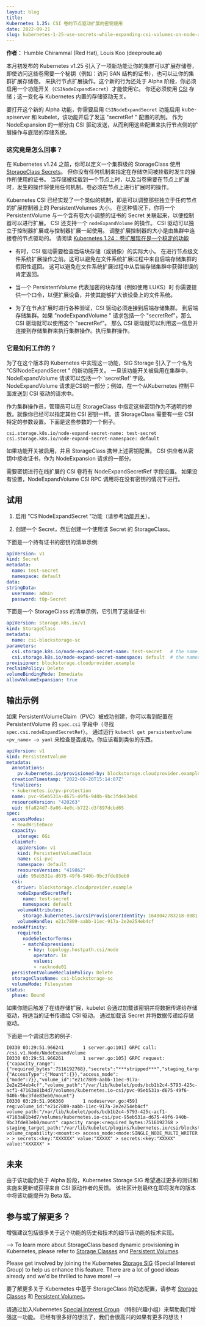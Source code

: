 ```yaml
---
layout: blog
title: 
Kubernetes 1.25: CSI 卷的节点驱动扩展的密钥使用
date: 2022-09-21
slug: kubernetes-1-25-use-secrets-while-expanding-csi-volumes-on-node-alpha
---
```


<!--
layout: blog
title: >-
Kubernetes 1.25: Use Secrets for Node-Driven Expansion of CSI Volumes
date: 2022-09-21
slug: kubernetes-1-25-use-secrets-while-expanding-csi-volumes-on-node-alpha
-->

<!--
**Author:** Humble Chirammal (Red Hat), Louis Koo (deeproute.ai)
-->
**作者：**
Humble Chirammal (Red Hat), Louis Koo (deeproute.ai)


<!--
Kubernetes v1.25, released earlier this month, introduced a new feature
that lets your cluster expand storage volumes, even when access to those
volumes requires a secret (for example: a credential for accessing a SAN fabric)
to perform node expand operation. This new behavior is in alpha and you
must enable a feature gate (`CSINodeExpandSecret`) to make use of it.
You must also be using [CSI](https://kubernetes-csi.github.io/docs/)
storage; this change isn't relevant to storage drivers that are built in to Kubernetes.
-->

本月初发布的 Kubernetes v1.25 引入了一项新功能让你的集群可以扩展存储卷，即使访问这些卷需要一个秘钥（例如：访问 SAN 结构的证书），也可以让你的集群扩展存储卷。
来执行节点扩展操作。这个新的行为还处于 Alpha 阶段，你必须启用一个功能开关（`CSINodeExpandSecret`）才能使用它。
你还必须使用 [CSI](https://kubernetes-csi.github.io/docs/) 存储；这一变化与 Kubernetes 内置的存储驱动无关。

<!--
To turn on this new, alpha feature, you enable the `CSINodeExpandSecret` feature
gate for the kube-apiserver and kubelet, which turns on a mechanism to send `secretRef`
configuration as part of NodeExpansion  by the CSI drivers thus make use of
the same to perform node side expansion operation with the underlying
storage system.
-->

要打开这个新的 Alpha 功能，你需要启用 `CSINodeExpandSecret` 功能启用 kube-apiserver 和 kubelet，该功能开启了发送 "secretRef " 配置的机制。
作为 NodeExpansion 的一部分由 CSI 驱动发送，从而利用这些配置来执行节点侧的扩展操作与底层的存储系统。

<!--
## What is this all about?

Before Kubernetes v1.24, you were able to define a cluster-level StorageClass
that made use of [StorageClass Secrets](https://kubernetes-csi.github.io/docs/secrets-and-credentials-storage-class.html),
but you didn't have any mechanism to specify the credentials that would be used for
operations that take place when the storage was mounted onto a node and when
the volume has to be expanded at node side.
-->

### 这究竟是怎么回事？

在 Kubernetes v1.24 之前，你可以定义一个集群级的 StorageClass 使用 [StorageClass Secrets](https://kubernetes-csi.github.io/docs/secrets-and-credentials-storage-class.html)。
但你没有任何机制来指定在存储空间被挂载时发生的操作所使用的证书。
当存储被挂载到一个节点上时，以及当卷需要在节点上扩展时，发生的操作将使用任何机制。卷必须在节点上进行扩展时的操作。


<!--
The Kubernetes CSI already implemented a similar mechanism specific kinds of
volume resizes; namely, resizes of PersistentVolumes where the resizes take place
independently from any node referred as Controller Expansion. In that case, you
associate a PersistentVolume with a Secret that contains credentials for volume resize
actions, so that controller expansion can take place. CSI also supports a `nodeExpandVolume`
operation which CSI drivers can make use independent of Controller Expansion or along with
Controller Expansion on which, where the resize is driven from a node in your cluster where
the volume is attached. Please read [Kubernetes 1.24: Volume Expansion Now A Stable Feature](/blog/2022/05/05/volume-expansion-ga/)
-->

Kubernetes CSI 已经实现了一个类似的机制，即是可以调整那些独立于任何节点的扩展控制器上的 PersistentVolumes 大小。
在这种情况下，你将一个 PersistentVolume 与一个含有卷大小调整的证书的 Secret 关联起来，以便控制器可以进行扩展。
CSI 还支持一个 `nodeExpandVolume` 的操作。
CSI 驱动可以独立于控制器扩展或与控制器扩展一起使用。
调整扩展控制器的大小是由集群中连接卷的节点驱动的。
请阅读 [Kubernetes 1.24：卷扩展现在是一个稳定的功能](/blog/2022/05/05/volume-expansion-ga/)

<!--
- At times, the CSI driver needs to check the actual size of the backend block storage (or image)
  before proceeding with a node-level filesystem expand operation. This avoids false positive returns
  from the backend storage cluster during filesystem expands.
-->

- 有时，CSI 驱动需要检查后端块存储（或镜像）的实际大小。
  在进行节点级文件系统扩展操作之前。这可以避免在文件系统扩展过程中来自后端存储集群的假阳性返回。
  这可以避免在文件系统扩展过程中从后端存储集群中获得错误的肯定返回。

<!--
- When a PersistentVolume represents encrypted block storage (for example using LUKS)
  you need to provide a passphrase in order to expand the device, and also to make it possible
  to grow the filesystem on that device.
-->

- 当一个 PersistentVolume 代表加密的块存储（例如使用 LUKS）时
  你需要提供一个口令，以便扩展设备，并使其能够扩大该设备上的文件系统。


<!--
- For various validations at time of node expansion, the CSI driver has to be connected
  to the backend storage cluster. If the `nodeExpandVolume` request includes a `secretRef`
  then the CSI driver can make use of the same and connect to the storage cluster to
  perform the cluster operations.
-->

- 为了在节点扩展时进行各种验证，CSI 驱动必须连接到后端存储集群。
  到后端存储集群。如果 "nodeExpandVolume " 请求包括一个 "secretRef"，那么 CSI 驱动就可以使用这个 "secretRef"。
  那么 CSI 驱动就可以利用这一信息并连接到存储集群来执行集群操作。执行集群操作。

  
<!--
## How does it work?

To enable this functionality from this version of Kubernetes, SIG Storage have introduced
a new feature gate called `CSINodeExpandSecret`. Once the feature gate is enabled
in the cluster, NodeExpandVolume requests can include a `secretRef` field. The NodeExpandVolume request
is part of CSI; for example, in a request which has been sent from the Kubernetes
control plane to the CSI driver.

As a cluster operator, you admin can specify these secrets as an opaque parameter in a StorageClass,
the same way that you can already specify other CSI secret data. The StorageClass needs to have some
CSI-specific parameters set. Here's an example of those parameters:
-->

### 它是如何工作的？

为了在这个版本的 Kubernetes 中实现这一功能，SIG Storage 引入了一个名为 "CSINodeExpandSecret " 的新功能开关。
一旦该功能开关被启用在集群中，NodeExpandVolume 请求可以包括一个 `secretRef' 字段。NodeExpandVolume 请求是CSI的一部分；例如，在一个从Kubernetes
控制平面发送到 CSI 驱动的请求中。

作为集群操作员，管理员可以在 StorageClass 中指定这些密钥作为不透明的参数。就像你已经可以指定其他 CSI 密钥一样。该 StorageClass 需要有一些
CSI 特定的参数设置。下面是这些参数的一个例子。

<!--
```
csi.storage.k8s.io/node-expand-secret-name: test-secret
csi.storage.k8s.io/node-expand-secret-namespace: default
```

If feature gates are enabled and storage class carries the above secret configuration,
the CSI provisioner receives the credentials from the Secret as part of the NodeExpansion request.
-->

```
csi.storage.k8s.io/node-expand-secret-name: test-secret
csi.storage.k8s.io/node-expand-secret-namespace: default
```

如果功能开关被启用，并且 StorageClass 携带上述密钥配置。
CSI 供应者从密钥中接收证书，作为 NodeExpansion 请求的一部分。

<!--
CSI volumes that require secrets for online expansion will have NodeExpandSecretRef
field set. If not set, the NodeExpandVolume CSI RPC call will be made without a secret.
-->


需要密钥进行在线扩展的 CSI 卷将有 NodeExpandSecretRef 字段设置。
如果没有设置，NodeExpandVolume CSI RPC 调用将在没有密钥的情况下进行。

<!--
## Trying it out

1. Enable the `CSINodeExpandSecret` feature gate (please refer to
   [Feature Gates](https://kubernetes.io/docs/reference/command-line-tools-reference/feature-gates/)).

1. Create a Secret, and then a StorageClass that uses that Secret.

Here's an example manifest for a Secret that holds credentials:
-->
## 试用

1. 启用 "CSINodeExpandSecret "功能（请参考[功能开关](https://kubernetes.io/docs/reference/command-line-tools-reference/feature-gates/)）。

1. 创建一个 Secret，然后创建一个使用该 Secret 的 StorageClass。

下面是一个持有证书的密钥的清单示例:
```yaml
apiVersion: v1
kind: Secret
metadata:
  name: test-secret
  namespace: default
data:
stringData:
  username: admin
  password: t0p-Secret
```
<!--
Here's an example manifest for a StorageClass that refers to those credentials:
-->

下面是一个 StorageClass 的清单示例，它引用了这些证书:
```yaml
apiVersion: storage.k8s.io/v1
kind: StorageClass
metadata:
  name: csi-blockstorage-sc
parameters:
  csi.storage.k8s.io/node-expand-secret-name: test-secret   # the name of the Secret
  csi.storage.k8s.io/node-expand-secret-namespace: default  # the namespace that the Secret is in
provisioner: blockstorage.cloudprovider.example
reclaimPolicy: Delete
volumeBindingMode: Immediate
allowVolumeExpansion: true
```

<!--
## Example output

If the PersistentVolumeClaim (PVC) was created successfully, you can see that
configuration within the `spec.csi` field of the PersistentVolume (look for
`spec.csi.nodeExpandSecretRef`).
Check that it worked by running `kubectl get persistentvolume <pv_name> -o yaml`.
You should see something like.
-->

## 输出示例

如果 PersistentVolumeClaim（PVC）被成功创建，你可以看到配置在 PersistentVolume 的 `spec.csi` 字段中（寻找 `spec.csi.nodeExpandSecretRef`）。
通过运行 `kubectl get persistentvolume <pv_name> -o yaml` 来检查是否成功。你应该看到类似的东西。

```yaml
apiVersion: v1
kind: PersistentVolume
metadata:
  annotations:
    pv.kubernetes.io/provisioned-by: blockstorage.cloudprovider.example
  creationTimestamp: "2022-08-26T15:14:07Z"
  finalizers:
  - kubernetes.io/pv-protection
  name: pvc-95eb531a-d675-49f6-940b-9bc3fde83eb0
  resourceVersion: "420263"
  uid: 6fa824d7-8a06-4e0c-b722-d3f897dcbd65
spec:
  accessModes:
  - ReadWriteOnce
  capacity:
    storage: 6Gi
  claimRef:
    apiVersion: v1
    kind: PersistentVolumeClaim
    name: csi-pvc
    namespace: default
    resourceVersion: "419862"
    uid: 95eb531a-d675-49f6-940b-9bc3fde83eb0
  csi:
    driver: blockstorage.cloudprovider.example
    nodeExpandSecretRef:
      name: test-secret
      namespace: default
    volumeAttributes:
      storage.kubernetes.io/csiProvisionerIdentity: 1648042783218-8081-blockstorage.cloudprovider.example
    volumeHandle: e21c7809-aabb-11ec-917a-2e2e254eb4cf
  nodeAffinity:
    required:
      nodeSelectorTerms:
      - matchExpressions:
        - key: topology.hostpath.csi/node
          operator: In
          values:
          - racknode01
  persistentVolumeReclaimPolicy: Delete
  storageClassName: csi-blockstorage-sc
  volumeMode: Filesystem
status:
  phase: Bound
```

<!--
If you then trigger online storage expansion, the kubelet passes the appropriate credentials
to the CSI driver, by loading that Secret and passing the data to the storage driver.

Here's an example debug log:
-->

如果你随后触发了在线存储扩展，kubelet 会通过加载该密钥并将数据传递给存储驱动，将适当的证书传递给 CSI 驱动。
通过加载该 Secret 并将数据传递给存储驱动。

下面是一个调试日志的例子:
```console
I0330 03:29:51.966241       1 server.go:101] GRPC call: /csi.v1.Node/NodeExpandVolume
I0330 03:29:51.966261       1 server.go:105] GRPC request: {"capacity_range":{"required_bytes":7516192768},"secrets":"***stripped***","staging_target_path":"/var/lib/kubelet/plugins/kubernetes.io/csi/blockstorage.cloudprovider.example/f7c62e6e08ce21e9b2a95c841df315ed4c25a15e91d8fcaf20e1c2305e5300ab/globalmount","volume_capability":{"AccessType":{"Mount":{}},"access_mode":{"mode":7}},"volume_id":"e21c7809-aabb-11ec-917a-2e2e254eb4cf","volume_path":"/var/lib/kubelet/pods/bcb1b2c4-5793-425c-acf1-47163a81b4d7/volumes/kubernetes.io~csi/pvc-95eb531a-d675-49f6-940b-9bc3fde83eb0/mount"}
I0330 03:29:51.966360       1 nodeserver.go:459] req:volume_id:"e21c7809-aabb-11ec-917a-2e2e254eb4cf" volume_path:"/var/lib/kubelet/pods/bcb1b2c4-5793-425c-acf1-47163a81b4d7/volumes/kubernetes.io~csi/pvc-95eb531a-d675-49f6-940b-9bc3fde83eb0/mount" capacity_range:<required_bytes:7516192768 > staging_target_path:"/var/lib/kubelet/plugins/kubernetes.io/csi/blockstorage.cloudprovider.example/f7c62e6e08ce21e9b2a95c841df315ed4c25a15e91d8fcaf20e1c2305e5300ab/globalmount" volume_capability:<mount:<> access_mode:<mode:SINGLE_NODE_MULTI_WRITER > > secrets:<key:"XXXXXX" value:"XXXXX" > secrets:<key:"XXXXX" value:"XXXXXX" >
```

<!--
## The future

As this feature is still in alpha, Kubernetes Storage SIG expect to update or get feedback from CSI driver
authors with more tests and implementation. The community plans to eventually
promote the feature to Beta in upcoming releases.
-->

## 未来

由于该功能仍处于 Alpha 阶段，Kubernetes Storage SIG 希望通过更多的测试和实施来更新或获得来自 CSI 驱动作者的反馈。
该社区计划最终在即将发布的版本中将该功能提升为 Beta 版。

<!--
## Get involved or learn more?

The enhancement proposal includes lots of detail about the history and technical
implementation of this feature.
-->
## 参与或了解更多？

增强建议包括很多关于这个功能的历史和技术的细节该功能的技术实现。


-->
To learn more about StorageClass based dynamic provisioning in Kubernetes, please refer to
[Storage Classes](/docs/concepts/storage/storage-classes/) and
[Persistent Volumes](/docs/concepts/storage/persistent-volumes/).

Please get involved by joining the Kubernetes
[Storage SIG](https://github.com/kubernetes/community/blob/master/sig-storage/README.md)
(Special Interest Group) to help us enhance this feature.
There are a lot of good ideas already and we'd be thrilled to have more!
-->

要了解更多关于 Kubernetes 中基于 StorageClass 的动态配置，请参考 [Storage Classes](/docs/concepts/storage/storage-classes/) 
和 [Persistent Volumes](/docs/concepts/storage/persistent-volumes/)。

请通过加入Kubernetes [Special Interest Group](https://github.com/kubernetes/community/blob/master/sig-storage/README.md) （特别兴趣小组）来帮助我们增强这一功能。
已经有很多好的想法了，我们会很高兴的如果有更多的想法！